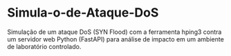 # Simula-o-de-Ataque-DoS
Simulação de um ataque DoS (SYN Flood) com a ferramenta hping3 contra um servidor web Python (FastAPI) para análise de impacto em um ambiente de laboratório controlado.
